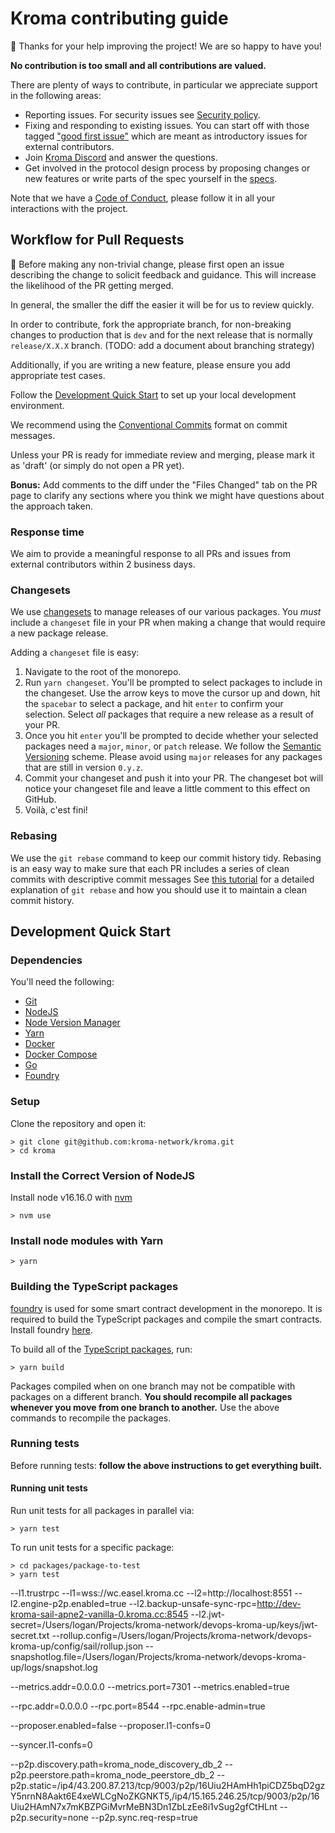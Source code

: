 # Kroma contributing guide

🎈 Thanks for your help improving the project! We are so happy to have you!

**No contribution is too small and all contributions are valued.**

There are plenty of ways to contribute, in particular we appreciate support in the following areas:

- Reporting issues. For security issues see
  [Security policy](https://github.com/kroma-network/.github/blob/main/SECURITY.md).
- Fixing and responding to existing issues. You can start off with those tagged
  ["good first issue"](https://github.com/kroma-network/kroma/contribute)
  which are meant as introductory issues for external contributors.
- Join [Kroma Discord](https://discord.gg/kroma) and answer the questions.
- Get involved in the protocol design process by proposing changes or new features or write parts of the spec yourself
  in the [specs](./specs).

Note that we have a [Code of Conduct](https://github.com/kroma-network/.github/blob/main/CODE_OF_CONDUCT.md),
please follow it in all your interactions with the project.

## Workflow for Pull Requests

🚨 Before making any non-trivial change, please first open an issue describing the change to solicit feedback and
guidance. This will increase the likelihood of the PR getting merged.

In general, the smaller the diff the easier it will be for us to review quickly.

In order to contribute, fork the appropriate branch, for non-breaking changes to production that is `dev` and
for the next release that is normally `release/X.X.X` branch. (TODO: add a document about branching strategy)

Additionally, if you are writing a new feature, please ensure you add appropriate test cases.

Follow the [Development Quick Start](#development-quick-start) to set up your local development environment.

We recommend using the [Conventional Commits](https://www.conventionalcommits.org/en/v1.0.0/) format on commit messages.

Unless your PR is ready for immediate review and merging, please mark it as 'draft' (or simply do not open a PR yet).

**Bonus:** Add comments to the diff under the "Files Changed" tab on the PR page to clarify any sections where you think
we might have questions about the approach taken.

### Response time

We aim to provide a meaningful response to all PRs and issues from external contributors within 2 business days.

### Changesets

We use [changesets](https://github.com/atlassian/changesets) to manage releases of our various packages.
You *must* include a `changeset` file in your PR when making a change that would require a new package release.

Adding a `changeset` file is easy:

1. Navigate to the root of the monorepo.
2. Run `yarn changeset`. You'll be prompted to select packages to include in the changeset. Use the arrow keys to move
  the cursor up and down, hit the `spacebar` to select a package, and hit `enter` to confirm your selection.
  Select *all* packages that require a new release as a result of your PR.
3. Once you hit `enter` you'll be prompted to decide whether your selected packages need a `major`, `minor`, or `patch`
  release. We follow the [Semantic Versioning](https://semver.org/) scheme. Please avoid using `major` releases for any
  packages that are still in version `0.y.z`.
4. Commit your changeset and push it into your PR. The changeset bot will notice your changeset file and leave a little
  comment to this effect on GitHub.
5. Voilà, c'est fini!

### Rebasing

We use the `git rebase` command to keep our commit history tidy.
Rebasing is an easy way to make sure that each PR includes a series of clean commits with descriptive commit messages
See [this tutorial](https://docs.gitlab.com/ee/topics/git/git_rebase.html) for a detailed explanation of `git rebase`
and how you should use it to maintain a clean commit history.

## Development Quick Start

### Dependencies

You'll need the following:

- [Git](https://git-scm.com/downloads)
- [NodeJS](https://nodejs.org/en/download/)
- [Node Version Manager](https://github.com/nvm-sh/nvm)
- [Yarn](https://classic.yarnpkg.com/en/docs/install)
- [Docker](https://docs.docker.com/get-docker/)
- [Docker Compose](https://docs.docker.com/compose/install/)
- [Go](https://go.dev/dl/)
- [Foundry](https://getfoundry.sh)

### Setup

Clone the repository and open it:

```shell
> git clone git@github.com:kroma-network/kroma.git
> cd kroma
```

### Install the Correct Version of NodeJS

Install node v16.16.0 with [nvm](https://github.com/nvm-sh/nvm)

```shell
> nvm use
```

### Install node modules with Yarn

```shell
> yarn
```

### Building the TypeScript packages

[foundry](https://github.com/foundry-rs/foundry) is used for some smart contract
development in the monorepo. It is required to build the TypeScript packages
and compile the smart contracts. Install foundry [here](https://getfoundry.sh/).

To build all of the [TypeScript packages](./packages), run:

```shell
> yarn build
```

Packages compiled when on one branch may not be compatible with packages on a different branch.
**You should recompile all packages whenever you move from one branch to another.**
Use the above commands to recompile the packages.

### Running tests

Before running tests: **follow the above instructions to get everything built.**

#### Running unit tests

Run unit tests for all packages in parallel via:

```shell
> yarn test
```

To run unit tests for a specific package:

```shell
> cd packages/package-to-test
> yarn test
```


--l1.trustrpc
--l1=wss://wc.easel.kroma.cc
--l2=http://localhost:8551
--l2.engine-p2p.enabled=true
--l2.backup-unsafe-sync-rpc=http://dev-kroma-sail-apne2-vanilla-0.kroma.cc:8545
--l2.jwt-secret=/Users/logan/Projects/kroma-network/devops-kroma-up/keys/jwt-secret.txt
--rollup.config=/Users/logan/Projects/kroma-network/devops-kroma-up/config/sail/rollup.json
--snapshotlog.file=/Users/logan/Projects/kroma-network/devops-kroma-up/logs/snapshot.log

--metrics.addr=0.0.0.0
--metrics.port=7301
--metrics.enabled=true

--rpc.addr=0.0.0.0
--rpc.port=8544
--rpc.enable-admin=true

--proposer.enabled=false
--proposer.l1-confs=0

--syncer.l1-confs=0

--p2p.discovery.path=kroma_node_discovery_db_2
--p2p.peerstore.path=kroma_node_peerstore_db_2
--p2p.static=/ip4/43.200.87.213/tcp/9003/p2p/16Uiu2HAmHh1piCDZ5bqD2gzY5nrnN8Aakt6E4xeWLCgNoZKGNKT5,/ip4/15.165.246.25/tcp/9003/p2p/16Uiu2HAmN7x7mKBZPGiMvrMeBN3Dn1ZbLzEe8i1vSug2gfCtHLnt
--p2p.security=none
--p2p.sync.req-resp=true
